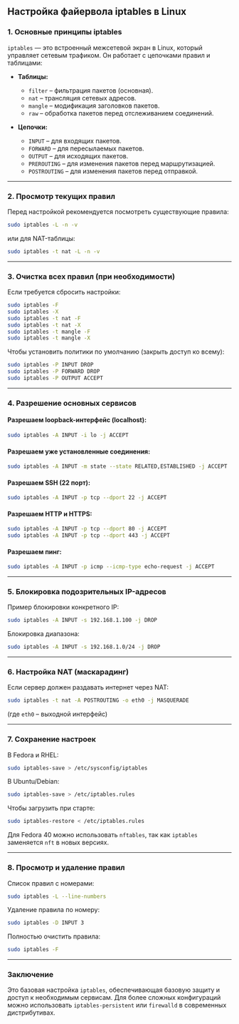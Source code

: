 ## Настройка файервола iptables в Linux

### 1. **Основные принципы iptables**
`iptables` — это встроенный межсетевой экран в Linux, который управляет сетевым трафиком. Он работает с цепочками правил и таблицами:

- **Таблицы:**
  - `filter` – фильтрация пакетов (основная).
  - `nat` – трансляция сетевых адресов.
  - `mangle` – модификация заголовков пакетов.
  - `raw` – обработка пакетов перед отслеживанием соединений.

- **Цепочки:**
  - `INPUT` – для входящих пакетов.
  - `FORWARD` – для пересылаемых пакетов.
  - `OUTPUT` – для исходящих пакетов.
  - `PREROUTING` – для изменения пакетов перед маршрутизацией.
  - `POSTROUTING` – для изменения пакетов перед отправкой.

---

### 2. **Просмотр текущих правил**
Перед настройкой рекомендуется посмотреть существующие правила:

```bash
sudo iptables -L -n -v
```
или для NAT-таблицы:
```bash
sudo iptables -t nat -L -n -v
```

---

### 3. **Очистка всех правил (при необходимости)**
Если требуется сбросить настройки:

```bash
sudo iptables -F
sudo iptables -X
sudo iptables -t nat -F
sudo iptables -t nat -X
sudo iptables -t mangle -F
sudo iptables -t mangle -X
```

Чтобы установить политики по умолчанию (закрыть доступ ко всему):

```bash
sudo iptables -P INPUT DROP
sudo iptables -P FORWARD DROP
sudo iptables -P OUTPUT ACCEPT
```

---

### 4. **Разрешение основных сервисов**

#### Разрешаем loopback-интерфейс (localhost):
```bash
sudo iptables -A INPUT -i lo -j ACCEPT
```

#### Разрешаем уже установленные соединения:
```bash
sudo iptables -A INPUT -m state --state RELATED,ESTABLISHED -j ACCEPT
```

#### Разрешаем SSH (22 порт):
```bash
sudo iptables -A INPUT -p tcp --dport 22 -j ACCEPT
```

#### Разрешаем HTTP и HTTPS:
```bash
sudo iptables -A INPUT -p tcp --dport 80 -j ACCEPT
sudo iptables -A INPUT -p tcp --dport 443 -j ACCEPT
```

#### Разрешаем пинг:
```bash
sudo iptables -A INPUT -p icmp --icmp-type echo-request -j ACCEPT
```

---

### 5. **Блокировка подозрительных IP-адресов**
Пример блокировки конкретного IP:
```bash
sudo iptables -A INPUT -s 192.168.1.100 -j DROP
```

Блокировка диапазона:
```bash
sudo iptables -A INPUT -s 192.168.1.0/24 -j DROP
```

---

### 6. **Настройка NAT (маскарадинг)**
Если сервер должен раздавать интернет через NAT:
```bash
sudo iptables -t nat -A POSTROUTING -o eth0 -j MASQUERADE
```
(где `eth0` – выходной интерфейс)

---

### 7. **Сохранение настроек**
В Fedora и RHEL:
```bash
sudo iptables-save > /etc/sysconfig/iptables
```

В Ubuntu/Debian:
```bash
sudo iptables-save > /etc/iptables.rules
```
Чтобы загрузить при старте:
```bash
sudo iptables-restore < /etc/iptables.rules
```

Для Fedora 40 можно использовать `nftables`, так как `iptables` заменяется `nft` в новых версиях.

---

### 8. **Просмотр и удаление правил**
Список правил с номерами:
```bash
sudo iptables -L --line-numbers
```
Удаление правила по номеру:
```bash
sudo iptables -D INPUT 3
```

Полностью очистить правила:
```bash
sudo iptables -F
```

---

### Заключение
Это базовая настройка `iptables`, обеспечивающая базовую защиту и доступ к необходимым сервисам. Для более сложных конфигураций можно использовать `iptables-persistent` или `firewalld` в современных дистрибутивах.
